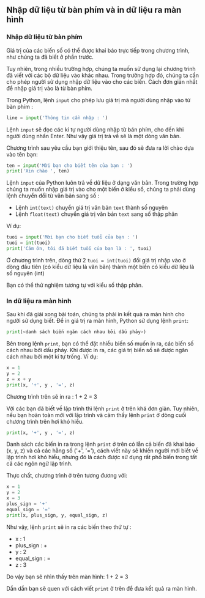 ## Nhập dữ liệu từ bàn phím và in dữ liệu ra màn hình

### Nhập dữ liệu từ bàn phím
Giá trị của các biến số có thể được khai báo trực tiếp trong chương trình, như chúng ta đã biết ở phần trước.

Tuy nhiên, trong nhiều trường hợp, chúng ta muốn sử dụng lại chương trình đã viết với các bộ dữ liệu vào khác nhau. Trong trường hợp đó, chúng ta cần cho phép người sử dụng nhập dữ liệu vào cho các biến. Cách đơn giản nhất để nhập giá trị vào là từ bàn phím.

Trong Python, lệnh ```input``` cho phép lưu giá trị mà người dùng nhập vào từ bàn phím :

```python
line = input('Thông tin cần nhập : ')
```

Lệnh ```input``` sẽ đọc các kí tự người dùng nhập từ bán phím, cho đến khi người dùng nhấn Enter. Như vậy giá trị trả về sẽ là một dòng văn bản.

Chương trình sau yêu cầu bạn giới thiệu tên, sau đó sẽ đưa ra lời chào dựa vào tên bạn:

```python
ten = input('Mời bạn cho biết tên của bạn : ')
print('Xin chào ', ten)
```

Lệnh ```input``` của Python luôn trả về dữ liệu ở dạng văn bản. Trong trường hợp chúng ta muốn nhập giá trị vào cho một biến ở kiểu số, chúng ta phải dùng lệnh chuyển đổi từ văn bản sang số :
  - Lệnh ```int(text)``` chuyển giá trị văn bản ```text``` thành số nguyên
  - Lệnh ```float(text)``` chuyển giá trị văn bản ```text``` sang số thập phân

Ví dụ:

```python
tuoi = input('Mời bạn cho biết tuổi của bạn : ')
tuoi = int(tuoi)
print('Cảm ởn, tôi đã biết tuổi của bạn là : ', tuoi)
```

Ở chương trình trên, dòng thứ 2 ```tuoi = int(tuoi)``` đổi giá trị nhập vào ở dòng đầu tiên (có kiểu dữ liệu là văn bản) thành một biến có kiểu dữ liệu là số nguyên (int)

Bạn có thể thử nghiệm tương tự với kiểu số thập phân.

### In dữ liệu ra màn hình
Sau khi đã giải xong bài toán, chúng ta phải in kết quả ra màn hình cho người sử dụng biết. Để in giá trị ra màn hình, Python sử dụng lệnh ```print```:

```python
print(<danh sách biến ngăn cách nhau bởi dấu phảy>)
```

Bên trong lệnh ```print```, bạn có thể đặt nhiều biến số muốn in ra, các biến số cách nhau bởi dấu phảy. Khi được in ra, các giá trị biến số sẽ được ngăn cách nhau bởi một kí tự trống.
Ví dụ:

```python
x = 1
y = 2
z = x + y
print(x, '+', y , '=', z)
```

Chương trình trên sẽ in ra : 1 + 2 = 3

Với các bạn đã biết về lập trình thì lệnh ```print``` ở trên khá đơn giản. Tuy nhiên, nếu bạn hoàn toàn mới với lập trình và cảm thấy lệnh ```print``` ở dòng cuối chương trình trên hơi khó hiểu. 

```python
print(x, '+', y , '=', z)
```

Danh sách các biến in ra trong lệnh ```print``` ở trên có lẫn cả biến đã khai báo (x, y, z) và cả các hằng số ('+', '='), cách viết này sẽ khiến người mới biết về lập trình hơi khó hiểu, nhưng đó là cách được sử dụng rất phổ biến trong tất cả các ngôn ngữ lập trình.

Thực chất, chương trình ở trên tương đương với:

```python
x = 1
y = 2
x = 3
plus_sign = '+'
equal_sign = '='
print(x, plus_sign, y, equal_sign, z)
```

Như vậy, lệnh ```print``` sẽ in ra các biến theo thứ tự :
  - x          :   1
  - plus_sign  :   +
  - y          :   2
  - equal_sign :   =
  - z          :   3

Do vậy bạn sẽ nhìn thấy trên màn hình:
	1 + 2 = 3

Dần dần bạn sẽ quen với cách viết ```print``` ở trên để đưa kết quả ra màn hình.

